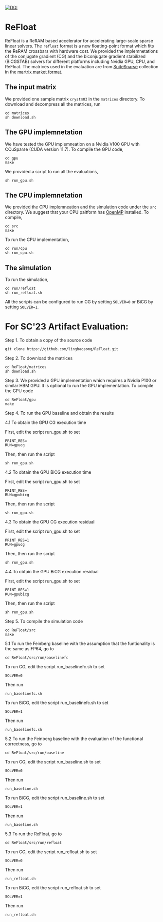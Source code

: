 [![DOI](https://zenodo.org/badge/658977766.svg)](https://zenodo.org/badge/latestdoi/658977766)

# ReFloat

ReFloat is a ReRAM based accelerator for accelerating large-scale sparse linear solvers. 
The `refloat` format is a new floating-point format which fits the ReRAM crossbars with hardware cost.
We provided the implemnetations of the conjugate gradient (CG) and the 
biconjugate gradient stabilized (BiCGSTAB) solvers for different platforms including Nvidia GPU, CPU, and ReFloat. 
The matrices used in the evaluation are from [SuiteSparse](https://sparse.tamu.edu) collection in the [martrix market 
format](https://math.nist.gov/MatrixMarket/formats.html).

## The input matrix

We provided one sample matrix `crystm03` in the `matrices` directory. To download and decompress all the matrices, run

    cd matrices
    sh download.sh

## The GPU implemnetation

We have tested the GPU implemneation on a Nvidia V100 GPU with CCuSparse (CUDA version 11.7). To compile the GPU code,

    cd gpu
    make

We provided a script to run all the evaluations,

    sh run_gpu.sh

## The CPU implemnetation

We provided the CPU implemneation and the simulation code under the `src` directory. We suggest that your CPU paltform has [OpenMP](https://www.openmp.org) installed. To compile,

    cd src
    make

To run the CPU implementation, 

    cd run/cpu
    sh run_cpu.sh

## The simulation

To run the simulation,

    cd run/refloat
    sh run_refloat.sh

All the scripts can be configured to run CG by setting `SOLVER=0` or BiCG by setting `SOLVER=1`.


# For SC'23 Artifact Evaluation:

Step 1. To obtain a copy of the source code 

    git clone https://github.com/linghaosong/ReFloat.git 

Step 2. To download the matrices 

    cd ReFloat/matrices 
    sh download.sh

Step 3. We provided a GPU implementation which requires a Nvidia P100 or similar HBM GPU. It is optional to run the GPU implementation. To compile the GPU code

    cd ReFloat/gpu 
    make

Step 4. To run the GPU baseline and obtain the results

4.1 To obtain the GPU CG execution time

First, edit the script run_gpu.sh to set 

    PRINT_RES= 
    RUN=gpucg

Then, then run the script 
    
    sh run_gpu.sh

4.2 To obtain the GPU BiCG execution time

First, edit the script run_gpu.sh to set 

    PRINT_RES= 
    RUN=gpubicg

Then, then run the script 
    
    sh run_gpu.sh

4.3 To obtain the GPU CG execution residual 

First, edit the script run_gpu.sh to set 

    PRINT_RES=1 
    RUN=gpucg

Then, then run the script 
    
    sh run_gpu.sh

4.4 To obtain the GPU BiCG execution residual

First, edit the script run_gpu.sh to set 

    PRINT_RES=1 
    RUN=gpubicg

Then, then run the script 
    
    sh run_gpu.sh

Step 5. To compile the simulation code

    cd ReFloat/src
    make

5.1 To run the Feinberg baseline with the assumption that the funtionality is the same as FP64, go to

    cd ReFloat/src/run/baselinefc

To run CG, edit the script run_baselinefc.sh to set 

    SOLVER=0

Then run

    run_baselinefc.sh

To run BiCG, edit the script run_baselinefc.sh to set 

    SOLVER=1

Then run

    run_baselinefc.sh  


5.2 To run the Feinberg baseline with the evaluation of the functional correctness, go to

    cd ReFloat/src/run/baseline

To run CG, edit the script run_baseline.sh to set 

    SOLVER=0

Then run

    run_baseline.sh

To run BiCG, edit the script run_baseline.sh to set 

    SOLVER=1

Then run

    run_baseline.sh  

5.3 To run the ReFloat, go to

    cd ReFloat/src/run/refloat

To run CG, edit the script run_refloat.sh to set 

    SOLVER=0

Then run

    run_refloat.sh

To run BiCG, edit the script run_refloat.sh to set 

    SOLVER=1

Then run

    run_refloat.sh  

